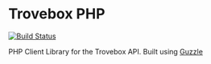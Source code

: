 Trovebox PHP
============

[![Build Status](https://travis-ci.org/mrzen/trovebox-php.svg?branch=master)](https://travis-ci.org/mrzen/trovebox-php)


PHP Client Library for the Trovebox API. Built using [Guzzle][guzzle]


[guzzle]: http://guzzlephp.org/
